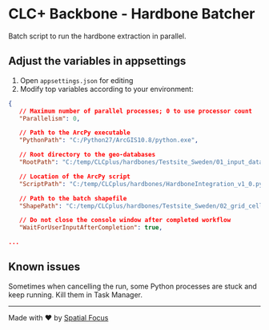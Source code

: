 # CLC+ Backbone - Hardbone Batcher

Batch script to run the hardbone extraction in parallel.

## Adjust the variables in appsettings

1) Open `appsettings.json` for editing
2) Modify top variables according to your environment:

```json
{
   // Maximum number of parallel processes; 0 to use processor count
   "Parallelism": 0,

   // Path to the ArcPy executable
   "PythonPath": "C:/Python27/ArcGIS10.8/python.exe",

   // Root directory to the geo-databases
   "RootPath": "C:/temp/CLCplus/hardbones/Testsite_Sweden/01_input_data/SE",

   // Location of the ArcPy script
   "ScriptPath": "C:/temp/CLCplus/hardbones/HardboneIntegration_v1_0.py",

   // Path to the batch shapefile
   "ShapePath": "C:/temp/CLCplus/hardbones/Testsite_Sweden/02_grid_cells/europe_25km_10km_Sweden_testsite_v2/europe_25km_10km_Sweden_testsite_v2.shp",

   // Do not close the console window after completed workflow
   "WaitForUserInputAfterCompletion": true,

...
```

## Known issues

Sometimes when cancelling the run, some Python processes are stuck and keep running. Kill them in Task Manager.

----

Made with :heart: by [Spatial Focus](https://spatial-focus.net/)